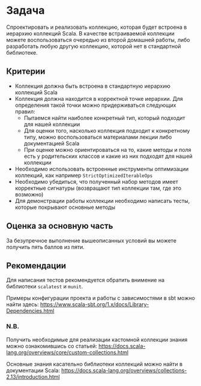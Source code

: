 # Задача

Спроектировать и реализовать коллекцию, которая будет встроена в иерархию коллекций Scala.
В качестве встраиваемой коллекции можете воспользоваться очередью из второй домашней работы, 
либо разработать любую другую коллекцию, которой нет в стандартной библиотеке. 

## Критерии
- Коллекция должна быть встроена в стандартную иерархию коллекций Scala 
- Коллекция должна находится в корректной точке иерархии. Для определения такой точки можно придерживаться следующих правил: 
  - Пытаемся найти наиболее конкретный тип, который подходит для нашей коллекции
  - Для оценки того, насколько коллекция подходит к конкретному типу, можно воспользоваться материалами лекции либо документацией Scala
  - При оценке можно ориентироваться на то, какие методы и поля есть у родительских классов и какие из них подходят для нашей коллекции
- Необходимо использовать встроенные инструменты оптимизации коллекций, как например `StrictOptimizedIterableOps` 
- Необходимо убедиться, что полученный набор методов имеет корректные сигнатуры (возвращают тип коллекции там, где это возможно)
- Для демонстрации работы коллекции необходимо написать тесты, которые покрывают основные методы

## Оценка за основную часть
За безупречное выполнение вышеописанных условий вы можете получить пять баллов из пяти.

## Рекомендации

Для написания тестов рекомендуется обратить внимение на библиотеки `scalatest` и `munit`.

Примеры конфигурации проекта и работы с зависимостями в sbt можно найти здесь: https://www.scala-sbt.org/1.x/docs/Library-Dependencies.html

### N.B.
Получить необходимые для реализации кастомной коллекции знания можно ознакомившись со статьей: https://docs.scala-lang.org/overviews/core/custom-collections.html

Основные знания касательно библиотеки коллекций можно найти в документации Scala: https://docs.scala-lang.org/overviews/collections-2.13/introduction.html